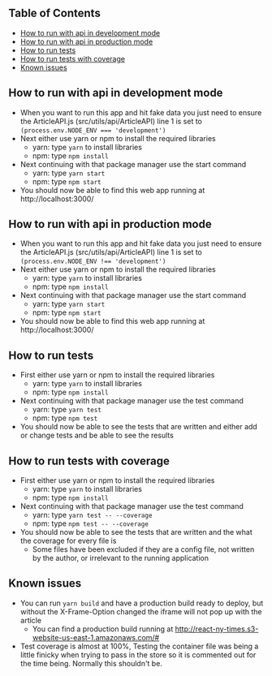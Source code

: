 ## Table of Contents

- [How to run with api in development mode](#how-to-run-with-api-in-development-mode)
- [How to run with api in production mode](#how-to-run-with-api-in-production-mode)
- [How to run tests](#how-to-run-tests)
- [How to run tests with coverage](#how-to-run-tests-with-coverage)
- [Known issues](#known-issues)

## How to run with api in development mode

- When you want to run this app and hit fake data you just need to ensure the ArticleAPI.js (src/utils/api/ArticleAPI) line 1 is set to `(process.env.NODE_ENV === 'development')`
- Next either use yarn or npm to install the required libraries
  - yarn: type `yarn` to install libraries
  - npm: type `npm install`
- Next continuing with that package manager use the start command
  - yarn: type `yarn start`
  - npm: type `npm start`
- You should now be able to find this web app running at http://localhost:3000/

## How to run with api in production mode

- When you want to run this app and hit fake data you just need to ensure the ArticleAPI.js (src/utils/api/ArticleAPI) line 1 is set to `(process.env.NODE_ENV !== 'development')`
- Next either use yarn or npm to install the required libraries
  - yarn: type `yarn` to install libraries
  - npm: type `npm install`
- Next continuing with that package manager use the start command
  - yarn: type `yarn start`
  - npm: type `npm start`
- You should now be able to find this web app running at http://localhost:3000/

## How to run tests

- First either use yarn or npm to install the required libraries
  - yarn: type `yarn` to install libraries
  - npm: type `npm install`
- Next continuing with that package manager use the test command
  - yarn: type `yarn test`
  - npm: type `npm test`
- You should now be able to see the tests that are written and either add or change tests and be able to see the results

## How to run tests with coverage

- First either use yarn or npm to install the required libraries
  - yarn: type `yarn` to install libraries
  - npm: type `npm install`
- Next continuing with that package manager use the test command
  - yarn: type `yarn test -- --coverage`
  - npm: type `npm test -- --coverage`
- You should now be able to see the tests that are written and the what the coverage for every file is
  - Some files have been excluded if they are a config file, not written by the author, or irrelevant to the running application

## Known issues

- You can run `yarn build` and have a production build ready to deploy, but without the X-Frame-Option changed the iframe will not pop up with the article
  - You can find a production build running at http://react-ny-times.s3-website-us-east-1.amazonaws.com/#
- Test coverage is almost at 100%, Testing the container file was being a little finicky when trying to pass in the store so it is commented out for the time being. Normally this shouldn't be.
